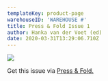 ```yaml
---
templateKey: product-page
warehouseID: 'WAREHOUSE #'
title: Press & Fold Issue 1
author: Hanka van der Voet (ed)
date: 2020-03-31T13:29:06.710Z
---
```

![](/img/pf_mock_up-issue-luxury-0.jpg)

Get this issue via [Press & Fold.](http://pressandfoldmagazine.com)